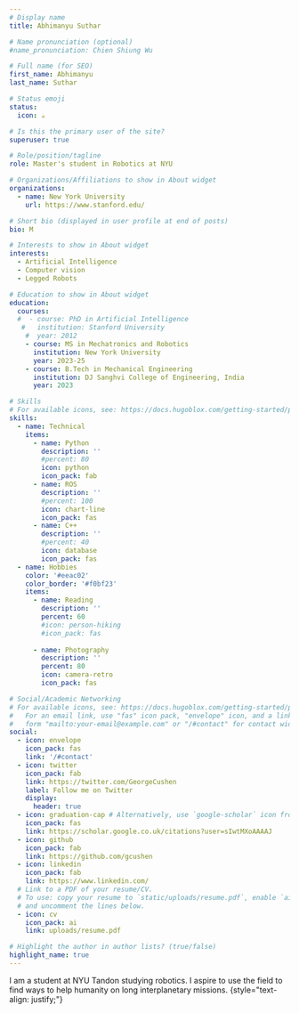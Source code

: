 ```yaml
---
# Display name
title: Abhimanyu Suthar

# Name pronunciation (optional)
#name_pronunciation: Chien Shiung Wu

# Full name (for SEO)
first_name: Abhimanyu
last_name: Suthar

# Status emoji
status:
  icon: ☕️

# Is this the primary user of the site?
superuser: true

# Role/position/tagline
role: Master's student in Robotics at NYU

# Organizations/Affiliations to show in About widget
organizations:
  - name: New York University 
    url: https://www.stanford.edu/

# Short bio (displayed in user profile at end of posts)
bio: M

# Interests to show in About widget
interests:
  - Artificial Intelligence
  - Computer vision
  - Legged Robots

# Education to show in About widget
education:
  courses:
  #  - course: PhD in Artificial Intelligence
   #   institution: Stanford University
    #  year: 2012
    - course: MS in Mechatronics and Robotics
      institution: New York University
      year: 2023-25
    - course: B.Tech in Mechanical Engineering
      institution: DJ Sanghvi College of Engineering, India
      year: 2023

# Skills
# For available icons, see: https://docs.hugoblox.com/getting-started/page-builder/#icons
skills:
  - name: Technical
    items:
      - name: Python
        description: ''
        #percent: 80
        icon: python
        icon_pack: fab
      - name: ROS
        description: ''
        #percent: 100
        icon: chart-line
        icon_pack: fas
      - name: C++
        description: ''
        #percent: 40
        icon: database
        icon_pack: fas
  - name: Hobbies
    color: '#eeac02'
    color_border: '#f0bf23'
    items:
      - name: Reading
        description: ''
        percent: 60
        #icon: person-hiking
        #icon_pack: fas
      
      - name: Photography
        description: ''
        percent: 80
        icon: camera-retro
        icon_pack: fas

# Social/Academic Networking
# For available icons, see: https://docs.hugoblox.com/getting-started/page-builder/#icons
#   For an email link, use "fas" icon pack, "envelope" icon, and a link in the
#   form "mailto:your-email@example.com" or "/#contact" for contact widget.
social:
  - icon: envelope
    icon_pack: fas
    link: '/#contact'
  - icon: twitter
    icon_pack: fab
    link: https://twitter.com/GeorgeCushen
    label: Follow me on Twitter
    display:
      header: true
  - icon: graduation-cap # Alternatively, use `google-scholar` icon from `ai` icon pack
    icon_pack: fas
    link: https://scholar.google.co.uk/citations?user=sIwtMXoAAAAJ
  - icon: github
    icon_pack: fab
    link: https://github.com/gcushen
  - icon: linkedin
    icon_pack: fab
    link: https://www.linkedin.com/
  # Link to a PDF of your resume/CV.
  # To use: copy your resume to `static/uploads/resume.pdf`, enable `ai` icons in `params.yaml`,
  # and uncomment the lines below.
  - icon: cv
    icon_pack: ai
    link: uploads/resume.pdf

# Highlight the author in author lists? (true/false)
highlight_name: true
---
```


I am a student at NYU Tandon studying robotics. I aspire to use the field to find ways to help humanity on long interplanetary missions. 
{style="text-align: justify;"}
